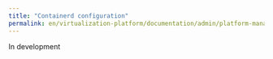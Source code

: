 ```yaml
---
title: "Containerd configuration"
permalink: en/virtualization-platform/documentation/admin/platform-management/node-management/configuration-containerd.html
---
```


In development
